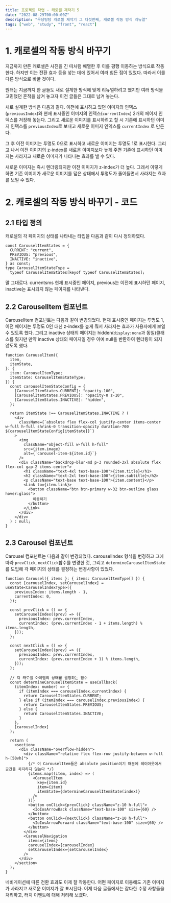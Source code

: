 ```yaml
---
title: 프로젝트 작업 - 캐로셀 제작기 5
date: "2022-08-29T00:00:00Z"
description: "우당탕탕 캐로셀 제작기 그 다섯번째, 캐로셀 작동 방식 리뉴얼"
tags: ["web", "study", "front", "react"]
---
```


# 1. 캐로셀의 작동 방식 바꾸기

지금까지 만든 캐로셀은 사진을 긴 띠처럼 배열한 후 이를 평행 이동하는 방식으로 작동한다. 하지만 이는 전환 효과 등을 넣는 데에 있어서 여러 힘든 점이 있었다. 따라서 이를 다른 방식으로 바꿀 것이다.

원래는 지금까지 한 글들도 새로 설계한 방식에 맞게 리뉴얼하려고 했지만 여러 방식을 고민했던 흔적을 남겨 놓고자 이전 글들은 그대로 남겨 놓는다.

새로 설계한 방식은 다음과 같다. 이전에 표시하고 있던 이미지의 인덱스(`previousIndex`)와 현재 표시중인 이미지의 인덱스(`currentIndex`) 2개의 페이지 인덱스를 저장해 놓는다. 그리고 새로운 이미지를 표시하려고 할 시 기존에 표시하던 이미지 인덱스를 `previousIndex`로 보내고 새로운 이미지 인덱스를 `currentIndex` 로 만든다.

그 후 이전 이미지는 투명도 0으로 표시하고 새로운 이미지는 투명도 1로 표시한다. 그리고 나서 이전 이미지의 z-index를 새로운 이미지보다 높게 주면 기존에 표시하던 이미지는 사라지고 새로운 이미지가 나타나는 효과를 낼 수 있다.

새로운 이미지는 즉시 렌더링되지만 이전 이미지가 z-index가 더 높다. 그래서 이렇게 하면 기존 이미지가 새로운 이미지를 덮은 상태에서 투명도가 줄어들면서 사라지는 효과를 보일 수 있다.

# 2. 캐로셀의 작동 방식 바꾸기 - 코드

## 2.1 타입 정의

캐로셀의 각 페이지의 상태를 나타내는 타입을 다음과 같이 다시 정의하였다.

```tsx
const CarouselItemStates = {
  CURRENT: "current",
  PREVIOUS: "previous",
  INACTIVE: "inactive",
} as const;
type CarouselItemStateType =
  typeof CarouselItemStates[keyof typeof CarouselItemStates];
```

말 그대로다. currentsms 현재 표시중인 페이지, previous는 이전에 표시하던 페이지, inactive는 표시되지 않는 페이지를 나타낸다.

## 2.2 CarouselItem 컴포넌트

CarouselItem 컴포넌트는 다음과 같이 변경되었다. 현재 표시중인 페이지는 투명도 1, 이전 페이지는 투명도 0인 대신 z-index를 높게 줘서 사라지는 효과가 사용자에게 보일 수 있도록 했다. 그리고 inactive 상태의 페이지는 hidden(`display:none`과 동일)클래스를 줬지만 만약 inactive 상태의 페이지일 경우 아예 null을 반환하여 렌더링이 되지 않도록 했다.

```tsx
function CarouselItem({
  item,
  itemState,
}: {
  item: CarouselItemType;
  itemState: CarouselItemStateType;
}) {
  const carouselItemStateConfig = {
    [CarouselItemStates.CURRENT]: "opacity-100",
    [CarouselItemStates.PREVIOUS]: "opacity-0 z-10",
    [CarouselItemStates.INACTIVE]: "hidden",
  };

  return itemState !== CarouselItemStates.INACTIVE ? (
    <div
      className={`absolute flex flex-col justify-center items-center w-full h-full shrink-0 transition-opacity duration-700 ${carouselItemStateConfig[itemState]}`}
    >
      <img
        className="object-fill w-full h-full"
        src={item.image}
        alt={`carousel-item-${item.id}`}
      />
      <div className="backdrop-blur-md p-3 rounded-3xl absolute flex flex-col gap-2 items-center">
        <h1 className="text-4xl text-base-100">{item.title}</h1>
        <h2 className="text-2xl text-base-100">{item.subtitle}</h2>
        <p className="text-base text-base-100">{item.content}</p>
        <Link to={item.link}>
          <button className="btn btn-primary w-32 btn-outline glass hover:glass">
            이동하기
          </button>
        </Link>
      </div>
    </div>
  ) : null;
}
```

## 2.3 Carousel 컴포넌트

Carousel 컴포넌트는 다음과 같이 변경되었다. carouselIndex 형식을 변경하고 그에 따라 `prevClick`, `nextClick`함수를 변경한 것, 그리고 `determineCarouselItemState`를 도입해 각 페이지의 상태를 결정하는 변경사항이 있었다.

```tsx
function Carousel({ items }: { items: CarouselItemType[] }) {
  const [carouselIndex, setCarouselIndex] = useState<CarouselIndexType>({
    previousIndex: items.length - 1,
    currentIndex: 0,
  });

  const prevClick = () => {
    setCarouselIndex((prev) => ({
      previousIndex: prev.currentIndex,
      currentIndex: (prev.currentIndex - 1 + items.length) % items.length,
    }));
  };

  const nextClick = () => {
    setCarouselIndex((prev) => ({
      previousIndex: prev.currentIndex,
      currentIndex: (prev.currentIndex + 1) % items.length,
    }));
  };

  // 각 캐로셀 아이템의 상태를 결정하는 함수
  const determineCarouselItemState = useCallback(
    (itemIndex: number) => {
      if (itemIndex === carouselIndex.currentIndex) {
        return CarouselItemStates.CURRENT;
      } else if (itemIndex === carouselIndex.previousIndex) {
        return CarouselItemStates.PREVIOUS;
      } else {
        return CarouselItemStates.INACTIVE;
      }
    },
    [carouselIndex]
  );

  return (
    <section>
      <div className="overflow-hidden">
        <div className="relative flex flex-row justify-between w-full h-[50vh]">
          {/* 이 CarouselItem들은 absolute position이기 때문에 레이아웃에서 공간을 차지하지 않는다 */}
          {items.map((item, index) => (
            <CarouselItem
              key={item.id}
              item={item}
              itemState={determineCarouselItemState(index)}
            />
          ))}
          <button onClick={prevClick} className="z-10 h-full">
            <IoIosArrowBack className="text-base-100" size={60} />
          </button>
          <button onClick={nextClick} className="z-10 h-full">
            <IoIosArrowForward className="text-base-100" size={60} />
          </button>
        </div>
        <CarouselNavigation
          items={items}
          carouselIndex={carouselIndex}
          setCarouselIndex={setCarouselIndex}
        />
      </div>
    </section>
  );
}
```

네비게이션에 따른 전환 효과도 이제 잘 작동한다. 어떤 페이지로 이동해도 기존 이미지가 사라지고 새로운 이미지가 잘 표시된다. 이제 다음 글들에서는 잡다한 수정 사항들을 처리하고, 터치 이벤트에 대해 처리해 보겠다.
